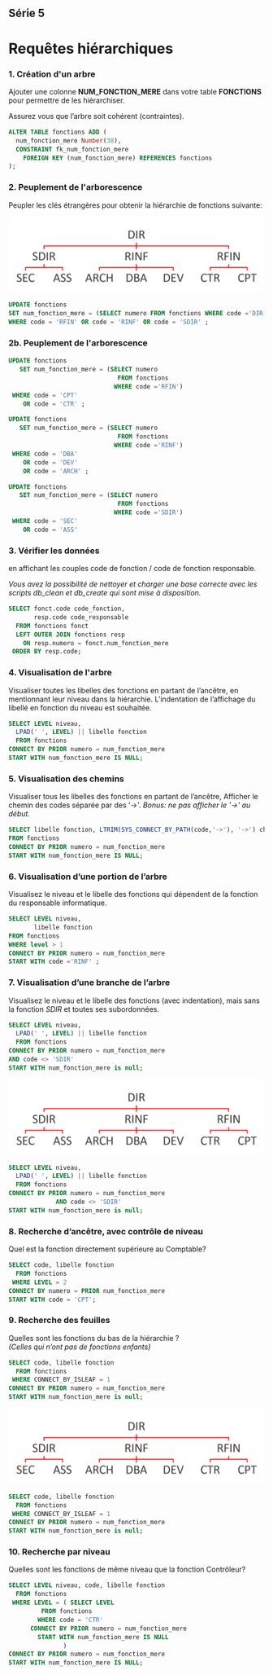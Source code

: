 ## Série 5
# Requêtes hiérarchiques




### 1. Création d'un arbre

Ajouter une colonne **NUM_FONCTION_MERE** dans votre table **FONCTIONS** pour permettre de les hiérarchiser.

Assurez vous que l’arbre soit cohérent (contraintes).
<!-- .element class="warn" -->

```sql
ALTER TABLE fonctions ADD (
  num_fonction_mere Number(38),
  CONSTRAINT fk_num_fonction_mere
    FOREIGN KEY (num_fonction_mere) REFERENCES fonctions
);
```
<!-- .element class="fragment" -->




### 2. Peuplement de l'arborescence

Peupler les clés étrangères pour obtenir la hiérarchie de fonctions suivante:

![](/images/requetes_hierarchiques/org_fonctions.png)

```sql
UPDATE fonctions
SET num_fonction_mere = (SELECT numero FROM fonctions WHERE code ='DIR')
WHERE code = 'RFIN' OR code = 'RINF' OR code = 'SDIR' ;
```
<!-- .element class="fragment" -->



### 2b. Peuplement de l'arborescence

```sql
UPDATE fonctions 
   SET num_fonction_mere = (SELECT numero
                              FROM fonctions
                             WHERE code ='RFIN')
 WHERE code = 'CPT'
    OR code = 'CTR' ;
```

```sql
UPDATE fonctions 
   SET num_fonction_mere = (SELECT numero
                              FROM fonctions
                             WHERE code ='RINF')
 WHERE code = 'DBA'
    OR code = 'DEV' 
    OR code = 'ARCH' ;
```
     
```sql
UPDATE fonctions 
   SET num_fonction_mere = (SELECT numero
                              FROM fonctions
                             WHERE code ='SDIR')
 WHERE code = 'SEC'
    OR code = 'ASS' 
```




### 3. Vérifier les données

en affichant les couples code de fonction / code de fonction responsable.

*Vous avez la possibilité de nettoyer et charger une base correcte avec les scripts db_clean et db_create qui sont mise à disposition.*
<!-- .element class="warn small" -->

```sql
SELECT fonct.code code_fonction,
       resp.code code_responsable  
  FROM fonctions fonct 
  LEFT OUTER JOIN fonctions resp 
    ON resp.numero = fonct.num_fonction_mere
 ORDER BY resp.code;
```
<!-- .element class="fragment col2 run output-in-statement" data-db="SQLAVANCE" -->




### 4. Visualisation de l'arbre
Visualiser toutes les libelles des fonctions en partant de l’ancêtre, en mentionnant leur niveau dans la hiérarchie. L’indentation de l’affichage du libellé en fonction du niveau est souhaitée.

```sql
SELECT LEVEL niveau,
  LPAD(' ', LEVEL) || libelle fonction
  FROM fonctions
CONNECT BY PRIOR numero = num_fonction_mere
START WITH num_fonction_mere IS NULL;
```
<!-- .element class="fragment col2 run" data-db="SQLAVANCE" -->




### 5. Visualisation des chemins
Visualiser tous les libelles des fonctions en partant de l’ancêtre, Afficher le chemin des codes séparée par des '->'.
*Bonus: ne pas afficher le '->' au début.*
<!-- .element class="smaller" -->

```sql
SELECT libelle fonction, LTRIM(SYS_CONNECT_BY_PATH(code,'->'), '->') chemin
FROM fonctions
CONNECT BY PRIOR numero = num_fonction_mere
START WITH num_fonction_mere IS NULL;
```
<!-- .element class="fragment run" data-db="SQLAVANCE" -->




### 6. Visualisation d’une portion de l’arbre
Visualisez le niveau et le libelle des fonctions qui dépendent de la fonction du responsable informatique.

```sql
SELECT LEVEL niveau,
       libelle fonction
FROM fonctions
WHERE level > 1
CONNECT BY PRIOR numero = num_fonction_mere
START WITH code ='RINF' ;
```
<!-- .element class="fragment col2 run start-hidden" data-fragment-index="1"  data-output-fragment-index="0"  data-db="SQLAVANCE" -->




### 7. Visualisation d’une branche de l’arbre
Visualisez le niveau et le libelle des fonctions (avec indentation), mais sans la fonction *SDIR* et toutes ses subordonnées.
```sql
SELECT LEVEL niveau,
  LPAD(' ', LEVEL) || libelle fonction
  FROM fonctions
CONNECT BY PRIOR numero = num_fonction_mere
AND code <> 'SDIR'
START WITH num_fonction_mere is null;
```
<!-- .element class="fragment col2 run" data-db="SQLAVANCE" -->



![](/images/requetes_hierarchiques/org_fonctions.png)

```sql
SELECT LEVEL niveau,
  LPAD(' ', LEVEL) || libelle fonction
  FROM fonctions
CONNECT BY PRIOR numero = num_fonction_mere
             AND code <> 'SDIR'
START WITH num_fonction_mere is null;
```
<!-- .element class="run hide" data-db="SQLAVANCE" -->




### 8. Recherche d’ancêtre, avec contrôle de niveau
Quel est la fonction directement supérieure au Comptable?

```sql
SELECT code, libelle fonction
  FROM fonctions
 WHERE LEVEL = 2
CONNECT BY numero = PRIOR num_fonction_mere
START WITH code = 'CPT';
```
<!-- .element class="fragment col2 run start-hidden" data-fragment-index="1"  data-output-fragment-index="0" data-db="SQLAVANCE" -->




### 9. Recherche des feuilles
Quelles sont les fonctions du bas de la hiérarchie ?<br/>
*(Celles qui n’ont pas de fonctions enfants)*
<!-- .element class="small" -->

```sql
SELECT code, libelle fonction
  FROM fonctions
 WHERE CONNECT_BY_ISLEAF = 1
CONNECT BY PRIOR numero = num_fonction_mere
START WITH num_fonction_mere is null;
```
<!-- .element class="fragment col2 run" data-db="SQLAVANCE" -->



![](/images/requetes_hierarchiques/org_fonctions.png)

```sql
SELECT code, libelle fonction
  FROM fonctions
 WHERE CONNECT_BY_ISLEAF = 1
CONNECT BY PRIOR numero = num_fonction_mere
START WITH num_fonction_mere is null;
```
<!-- .element class="hide run" data-db="SQLAVANCE" -->




### 10. Recherche par niveau
Quelles sont les fonctions de même niveau que la fonction Contrôleur?

```sql
SELECT LEVEL niveau, code, libelle fonction 
  FROM fonctions
 WHERE LEVEL = ( SELECT LEVEL
         FROM fonctions
        WHERE code = 'CTR'
      CONNECT BY PRIOR numero = num_fonction_mere
        START WITH num_fonction_mere IS NULL
               )
CONNECT BY PRIOR numero = num_fonction_mere
START WITH num_fonction_mere IS NULL;
```
<!-- .element class="fragment col2 run no-margin" data-fragment-index="1"  data-output-fragment-index="0" data-db="SQLAVANCE" -->
